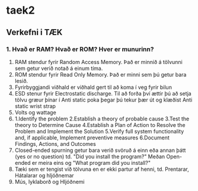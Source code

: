 # taek2
## Verkefni i TÆK
### 1. Hvað er RAM? Hvað er ROM? Hver er munurinn?
1. RAM stendur fyrir Random Access Memory. Það er minnið á tölvunni sem getur verið notað á einum tíma.
2. ROM stendur fyrir Read Only Memory. Það er minni sem þú getur bara lesið.
3. Fyrirbyggjandi viðhald er viðhald gert til að koma í veg fyrir bilun
4. ESD stenur fyrir Electrostatic discharge. Til að forða því ættir þú að setja tölvu græur þínar í Anti static poka þegar þú tekur þær út og klæðist Anti static wrist strap
5. Volts og wattage
6. 	1.Identify the problem
	2.Establish a theory of probable cause
	3.Test the theory to Determine Cause
	4.Establish a Plan of Action to Resolve the Problem and Implement the Solution
	5.Verify full system functionality and, if applicable, Implement preventive measures
	6.Document Findings, Actions, and Outcomes
7. Closed-ended spurning getur bara verið svöruð á einn eða annan þátt (yes or no question) td. "Did you install the program?" Meðan Open-ended er meira eins og "What program did you install?"
8. Tæki sem er tengist við tölvuna en er ekki partur af henni, td. Prentarar, Hátalarar og hljóðnemar
9. Mús, lyklaborð og Hljóðnemi
